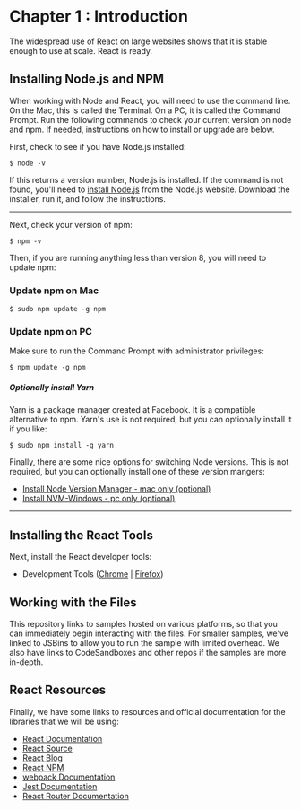 # Chapter 1 : Introduction

The widespread use of React on large websites shows that it is stable enough to use at scale. React is ready.

## Installing Node.js and NPM

When working with Node and React, you will need to use the command line. On the Mac, this is called the Terminal. On a PC,
it is called the Command Prompt. Run the following commands to check your current version on node and npm. If needed,
instructions on how to install or upgrade are below.

First, check to see if you have Node.js installed:

```
$ node -v
```

If this returns a version number, Node.js is installed. If the command is not found, you'll need to [install Node.js](https://nodejs.org/en/) from the Node.js website. Download the installer, run it, and follow the instructions.

---

Next, check your version of npm:

```
$ npm -v
```

Then, if you are running anything less than version 8, you will need to update npm:

### Update npm on Mac

```
$ sudo npm update -g npm
```

### Update npm on PC

Make sure to run the Command Prompt with administrator privileges:

```
$ npm update -g npm
```

##### Optionally install Yarn

Yarn is a package manager created at Facebook. It is a compatible alternative to npm. Yarn's use is not required,
but you can optionally install it if you like:

```
$ sudo npm install -g yarn
```

Finally, there are some nice options for switching Node versions. This is not required, but you can
optionally install one of these version mangers:

- [Install Node Version Manager - mac only (optional)](https://github.com/creationix/nvm)
- [Install NVM-Windows - pc only (optional)](https://github.com/coreybutler/nvm-windows)

---

## Installing the React Tools

Next, install the React developer tools:

- Development Tools ([Chrome](https://chrome.google.com/webstore/detail/react-developer-tools/fmkadmapgofadopljbjfkapdkoienihi?hl=en) |
  [Firefox](https://addons.mozilla.org/en-US/firefox/addon/react-devtools/))

## Working with the Files

This repository links to samples hosted on various platforms, so that you can immediately begin interacting with the files. For smaller samples, we've linked to JSBins to allow you to run the sample with limited overhead. We also have links to CodeSandboxes and other repos if the samples are more in-depth.

## React Resources

Finally, we have some links to resources and official documentation for the libraries that we will be using:

- [React Documentation](https://facebook.github.io/react/index.html)
- [React Source](https://github.com/facebook/react)
- [React Blog](https://facebook.github.io/react/blog/)
- [React NPM](https://www.npmjs.com/package/react)
- [webpack Documentation](https://webpack.js.org/)
- [Jest Documentation](https://facebook.github.io/jest/)
- [React Router Documentation](https://reacttraining.com/react-router/)
